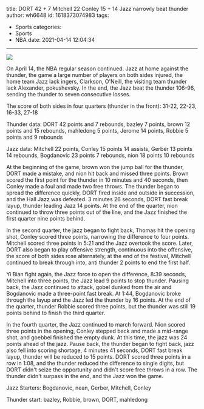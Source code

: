 title: DORT 42 + 7 Mitchell 22 Conley 15 + 14 Jazz narrowly beat thunder
author: wh6648
id: 1618373074983
tags: 
- Sports
categories: 
- Sports
- NBA
date: 2021-04-14 12:04:34
---
![](https://p9.itc.cn/q_70/images01/20210414/673a3970153b4033814fccb479d53883.jpeg)


On April 14, the NBA regular season continued. Jazz at home against the thunder, the game a large number of players on both sides injured, the home team Jazz lack ingers, Clarkson, O'Neill, the visiting team thunder lack Alexander, pokushevsky. In the end, the Jazz beat the thunder 106-96, sending the thunder to seven consecutive losses.

The score of both sides in four quarters (thunder in the front): 31-22, 22-23, 16-33, 27-18

Thunder data: DORT 42 points and 7 rebounds, bazley 7 points, brown 12 points and 15 rebounds, mahledong 5 points, Jerome 14 points, Robbie 5 points and 9 rebounds

Jazz data: Mitchell 22 points, Conley 15 points 14 assists, Gerber 13 points 14 rebounds, Bogdanovic 23 points 7 rebounds, nion 18 points 10 rebounds

At the beginning of the game, brown won the jump ball for the thunder, DORT made a mistake, and nion hit back and missed three points. Brown scored the first point for the thunder in 10 minutes and 40 seconds, then Conley made a foul and made two free throws. The thunder began to spread the difference quickly, DORT fired inside and outside in succession, and the Hall Jazz was defeated. 3 minutes 26 seconds, DORT fast break layup, thunder leading Jazz 14 points. At the end of the quarter, nion continued to throw three points out of the line, and the Jazz finished the first quarter nine points behind.

In the second quarter, the jazz began to fight back, Thomas hit the opening shot, Conley scored three points, narrowing the difference to four points. Mitchell scored three points in 5:21 and the Jazz overtook the score. Later, DORT also began to play offensive strength, continuous into the offensive, the score of both sides rose alternately, at the end of the festival, Mitchell continued to break through into, anti thunder 2 points to end the first half.

Yi Bian fight again, the Jazz force to open the difference, 8:39 seconds, Mitchell into three points, the Jazz lead 9 points to stop thunder. Pausing back, the Jazz continued to attack, gobel dunked from the air and Bogdanovic made a three-point fast break. At 1:44, Bogdanovic broke through the layup and the Jazz led the thunder by 16 points. At the end of the quarter, thunder Robbie scored three points, but the thunder was still 19 points behind to finish the third quarter.

In the fourth quarter, the Jazz continued to march forward. Nion scored three points in the opening, Conley stepped back and made a mid-range shot, and goebbel finished the empty dunk. At this time, the jazz was 24 points ahead of the jazz. Pause back, the thunder began to fight back, jazz also fell into scoring shortage, 4 minutes 41 seconds, DORT fast break layup, thunder will be reduced to 15 points. DORT scored three points in a row in 1:08, and the thunder reduced the difference to single digits, but DORT didn't seize the opportunity and didn't score free throws in a row. The thunder didn't surpass in the end, and the Jazz won the game.

Jazz Starters: Bogdanovic, nean, Gerber, Mitchell, Conley

Thunder start: bazley, Robbie, brown, DORT, mahledong

